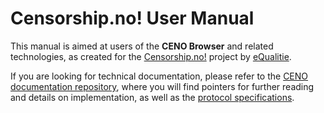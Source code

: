 # Censorship.no! User Manual

This manual is aimed at users of the **CENO Browser** and related technologies, as created for the [Censorship.no!](https://censorship.no/) project by [eQualitie](https://equalit.ie).

If you are looking for technical documentation, please refer to the [CENO documentation repository](https://github.com/censorship-no/ceno-docs/), where you will find pointers for further reading and details on implementation, as well as the  [protocol specifications](https://github.com/equalitie/ouinet/blob/technical-whitepaper/doc/ouinet-network-whitepaper.md).
